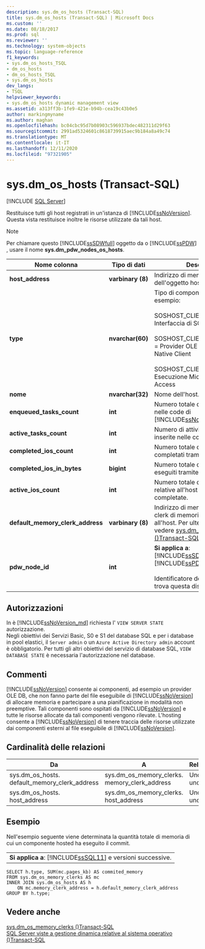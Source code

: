 ```yaml
---
description: sys.dm_os_hosts (Transact-SQL)
title: sys.dm_os_hosts (Transact-SQL) | Microsoft Docs
ms.custom: ''
ms.date: 08/18/2017
ms.prod: sql
ms.reviewer: ''
ms.technology: system-objects
ms.topic: language-reference
f1_keywords:
- sys.dm_os_hosts_TSQL
- dm_os_hosts
- dm_os_hosts_TSQL
- sys.dm_os_hosts
dev_langs:
- TSQL
helpviewer_keywords:
- sys.dm_os_hosts dynamic management view
ms.assetid: a313ff3b-1fe9-421e-b94b-cea19c43b0e5
author: markingmyname
ms.author: maghan
ms.openlocfilehash: bc04cbc95d7b08903c596937bdec482311d29f63
ms.sourcegitcommit: 2991ad5324601c8618739915aec9b184a8a49c74
ms.translationtype: MT
ms.contentlocale: it-IT
ms.lasthandoff: 12/11/2020
ms.locfileid: "97321905"
---
```

# <a name="sysdm_os_hosts-transact-sql"></a>sys.dm_os_hosts (Transact-SQL)
[!INCLUDE [SQL Server](../../includes/applies-to-version/sqlserver.md)]

  Restituisce tutti gli host registrati in un'istanza di [!INCLUDE[ssNoVersion](../../includes/ssnoversion-md.md)]. Questa vista restituisce inoltre le risorse utilizzate da tali host.  
  
> [!NOTE]  
>  Per chiamare questo [!INCLUDE[ssSDWfull](../../includes/sssdwfull-md.md)] oggetto da o [!INCLUDE[ssPDW](../../includes/sspdw-md.md)] , usare il nome **sys.dm_pdw_nodes_os_hosts**.  
  
|Nome colonna|Tipo di dati|Descrizione|  
|-----------------|---------------|-----------------|  
|**host_address**|**varbinary (8)**|Indirizzo di memoria interna dell'oggetto host.|  
|**type**|**nvarchar(60)**|Tipo di componente hosted. ad esempio:<br /><br /> SOSHOST_CLIENTID_SERVERSNI= Interfaccia di SQL Server Native<br /><br /> SOSHOST_CLIENTID_SQLOLEDB = Provider OLE DB di SQL Server Native Client<br /><br /> SOSHOST_CLIENTID_MSDART = Esecuzione Microsoft Data Access|  
|**nome**|**nvarchar(32)**|Nome dell'host.|  
|**enqueued_tasks_count**|**int**|Numero totale di attività inserite nelle code di [!INCLUDE[ssNoVersion](../../includes/ssnoversion-md.md)] dall'host.|  
|**active_tasks_count**|**int**|Numero di attività in esecuzione inserite nelle code dall'host.|  
|**completed_ios_count**|**int**|Numero totale di I/O eseguiti e completati tramite l'host.|  
|**completed_ios_in_bytes**|**bigint**|Numero totale di byte degli I/O eseguiti tramite l'host.|  
|**active_ios_count**|**int**|Numero totale di richieste di I/O relative all'host in attesa di essere completate.|  
|**default_memory_clerk_address**|**varbinary (8)**|Indirizzo di memoria dell'oggetto clerk di memoria associato all'host. Per ulteriori informazioni, vedere [sys.dm_os_memory_clerks &#40;&#41;Transact-SQL ](../../relational-databases/system-dynamic-management-views/sys-dm-os-memory-clerks-transact-sql.md).|  
|**pdw_node_id**|**int**|**Si applica a**: [!INCLUDE[ssSDWfull](../../includes/sssdwfull-md.md)] , [!INCLUDE[ssPDW](../../includes/sspdw-md.md)]<br /><br /> Identificatore del nodo su cui si trova questa distribuzione.|  
  
## <a name="permissions"></a>Autorizzazioni

In è [!INCLUDE[ssNoVersion_md](../../includes/ssnoversion-md.md)] richiesta l' `VIEW SERVER STATE` autorizzazione.   
Negli obiettivi dei Servizi Basic, S0 e S1 del database SQL e per i database in pool elastici, il `Server admin` o un `Azure Active Directory admin` account è obbligatorio. Per tutti gli altri obiettivi del servizio di database SQL, `VIEW DATABASE STATE` è necessaria l'autorizzazione nel database.   

## <a name="remarks"></a>Commenti  
 [!INCLUDE[ssNoVersion](../../includes/ssnoversion-md.md)] consente ai componenti, ad esempio un provider OLE DB, che non fanno parte del file eseguibile di [!INCLUDE[ssNoVersion](../../includes/ssnoversion-md.md)] di allocare memoria e partecipare a una pianificazione in modalità non preemptive. Tali componenti sono ospitati da [!INCLUDE[ssNoVersion](../../includes/ssnoversion-md.md)] e tutte le risorse allocate da tali componenti vengono rilevate. L'hosting consente a [!INCLUDE[ssNoVersion](../../includes/ssnoversion-md.md)] di tenere traccia delle risorse utilizzate dai componenti esterni al file eseguibile di [!INCLUDE[ssNoVersion](../../includes/ssnoversion-md.md)].  
  
## <a name="relationship-cardinalities"></a>Cardinalità delle relazioni  
  
|Da|A|Relazione|  
|----------|--------|------------------|  
|sys.dm_os_hosts. default_memory_clerk_address|sys.dm_os_memory_clerks. memory_clerk_address|Uno-a-uno|  
|sys.dm_os_hosts. host_address|sys.dm_os_memory_clerks. host_address|Uno-a-uno|  
  
## <a name="examples"></a>Esempio  
 Nell'esempio seguente viene determinata la quantità totale di memoria di cui un componente hosted ha eseguito il commit.  
  
||  
|-|  
|**Si applica a**: [!INCLUDE[ssSQL11](../../includes/sssql11-md.md)] e versioni successive.|  
  
```  
SELECT h.type, SUM(mc.pages_kb) AS commited_memory  
FROM sys.dm_os_memory_clerks AS mc   
INNER JOIN sys.dm_os_hosts AS h   
    ON mc.memory_clerk_address = h.default_memory_clerk_address  
GROUP BY h.type;  
```  
  
## <a name="see-also"></a>Vedere anche  

 [sys.dm_os_memory_clerks &#40;&#41;Transact-SQL ](../../relational-databases/system-dynamic-management-views/sys-dm-os-memory-clerks-transact-sql.md)   
 [SQL Server viste a gestione dinamica relative al sistema operativo &#40;&#41;Transact-SQL ](../../relational-databases/system-dynamic-management-views/sql-server-operating-system-related-dynamic-management-views-transact-sql.md)  
  
  


